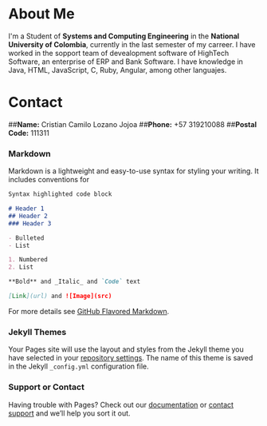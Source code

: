 # About Me

I'm a Student of **Systems and Computing Engineering** in the **National University of Colombia**, currently in the 
last semester of my carreer. 
I have worked in the sopport team of devealopment software of HighTech Software, an enterprise of ERP and Bank Software.
I have knowledge in Java, HTML, JavaScript, C, Ruby, Angular, among other languajes. 

# Contact

##**Name:** Cristian Camilo Lozano Jojoa
##**Phone:** +57 319210088
##**Postal Code:**  111311

### Markdown

Markdown is a lightweight and easy-to-use syntax for styling your writing. It includes conventions for

```markdown
Syntax highlighted code block

# Header 1
## Header 2
### Header 3

- Bulleted
- List

1. Numbered
2. List

**Bold** and _Italic_ and `Code` text

[Link](url) and ![Image](src)
```

For more details see [GitHub Flavored Markdown](https://guides.github.com/features/mastering-markdown/).

### Jekyll Themes

Your Pages site will use the layout and styles from the Jekyll theme you have selected in your [repository settings](https://github.com/CristianLozano/cV/settings). The name of this theme is saved in the Jekyll `_config.yml` configuration file.

### Support or Contact

Having trouble with Pages? Check out our [documentation](https://help.github.com/categories/github-pages-basics/) or [contact support](https://github.com/contact) and we’ll help you sort it out.

